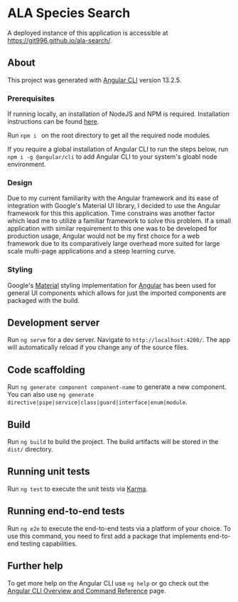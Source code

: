 # ALA Species Search

A deployed instance of this application is accessible at https://git996.github.io/ala-search/.
## About 

This project was generated with [Angular CLI](https://github.com/angular/angular-cli) version 13.2.5.

### Prerequisites
If running locally, an installation of NodeJS and NPM is required. Installation instructions can be found [here](https://docs.npmjs.com/downloading-and-installing-node-js-and-npm).

Run `npm i ` on the root directory to get all the required node modules. 

If you require a global installation of Angular CLI to run the steps below, run `npm i -g @angular/cli` to add Angular CLI to your system's gloabl node environment. 

### Design
Due to my current familiarity with the Angular framework and its ease of integration with Google's Material UI library, I decided to use the Angular framework for this this application. Time constrains was another factor which lead me to utilize a familiar framework to solve this problem. If a small application with similar requirement to this one was to be developed for production usage, Angular would not be my first choice for a web framework due to its comparatively large overhead more suited for large scale multi-page applications and a steep learning curve. 

### Styling
Google's [Material](https://material.io/) styling implementation for [Angular](https://material.angular.io/guide/customizing-component-styles) has been used for general UI components which allows for just the imported components are packaged with the build. 

## Development server

Run `ng serve` for a dev server. Navigate to `http://localhost:4200/`. The app will automatically reload if you change any of the source files.

## Code scaffolding

Run `ng generate component component-name` to generate a new component. You can also use `ng generate directive|pipe|service|class|guard|interface|enum|module`.

## Build

Run `ng build` to build the project. The build artifacts will be stored in the `dist/` directory.

## Running unit tests

Run `ng test` to execute the unit tests via [Karma](https://karma-runner.github.io).

## Running end-to-end tests

Run `ng e2e` to execute the end-to-end tests via a platform of your choice. To use this command, you need to first add a package that implements end-to-end testing capabilities.

## Further help

To get more help on the Angular CLI use `ng help` or go check out the [Angular CLI Overview and Command Reference](https://angular.io/cli) page.
